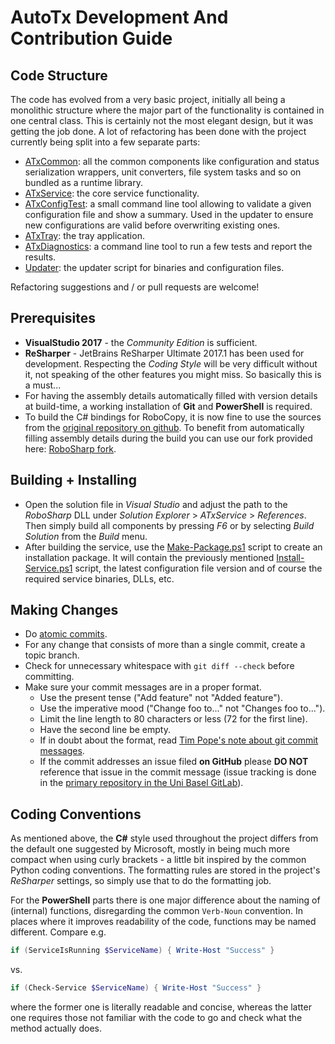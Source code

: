 # AutoTx Development And Contribution Guide

## Code Structure

The code has evolved from a very basic project, initially all being a
monolithic structure where the major part of the functionality is contained in
one central class. This is certainly not the most elegant design, but it was
getting the job done. A lot of refactoring has been done with the project
currently being split into a few separate parts:

- [ATxCommon](ATxCommon): all the common components like configuration and
  status serialization wrappers, unit converters, file system tasks and so on
  bundled as a runtime library.
- [ATxService](ATxService): the core service functionality.
- [ATxConfigTest](ATxConfigTest): a small command line tool allowing to validate
  a given configuration file and show a summary. Used in the updater to ensure
  new configurations are valid before overwriting existing ones.
- [ATxTray](ATxTray): the tray application.
- [ATxDiagnostics](ATxDiagnostics): a command line tool to run a few tests and
  report the results.
- [Updater](Updater): the updater script for binaries and configuration files.

Refactoring suggestions and / or pull requests are welcome!

## Prerequisites

- **VisualStudio 2017** - the *Community Edition* is sufficient.
- **ReSharper** - JetBrains ReSharper Ultimate 2017.1 has been used for
  development. Respecting the *Coding Style* will be very difficult without it,
  not speaking of the other features you might miss. So basically this is a
  must...
- For having the assembly details automatically filled with version details at
  build-time, a working installation of **Git** and **PowerShell** is required.
- To build the C# bindings for RoboCopy, it is now fine to use the sources from
  the [original repository on github][web_robosharp]. To benefit from
  automatically filling assembly details during the build you can use our fork
  provided here: [RoboSharp fork][web_robosharp_fork].


## Building + Installing

- Open the solution file in *Visual Studio* and adjust the path to the
  *RoboSharp* DLL under *Solution Explorer* > *ATxService* > *References*. Then
  simply build all components by pressing *F6* or by selecting *Build Solution*
  from the *Build* menu.
- After building the service, use the
  [Make-Package.ps1](AutoTx/Resources/Make-Package.ps1) script to create an
  installation package. It will contain the previously mentioned
  [Install-Service.ps1](AutoTx/Resources/Install-Service.ps1) script, the latest
  configuration file version and of course the required service binaries, DLLs,
  etc.

## Making Changes

- Do [atomic commits][web_commit].
- For any change that consists of more than a single commit, create a topic
  branch.
- Check for unnecessary whitespace with `git diff --check` before committing.
- Make sure your commit messages are in a proper format.
  - Use the present tense ("Add feature" not "Added feature").
  - Use the imperative mood ("Change foo to..." not "Changes foo to...").
  - Limit the line length to 80 characters or less (72 for the first line).
  - Have the second line be empty.
  - If in doubt about the format, read [Tim Pope's note about git commit
    messages][web_tbaggery].
  - If the commit addresses an issue filed **on GitHub** please **DO NOT**
    reference that issue in the commit message (issue tracking is done in the
    [primary repository in the Uni Basel GitLab][web_autotx_gitlab]).

## Coding Conventions

As mentioned above, the **C#** style used throughout the project differs from
the default one suggested by Microsoft, mostly in being much more compact when
using curly brackets - a little bit inspired by the common Python coding
conventions. The formatting rules are stored in the project's *ReSharper*
settings, so simply use that to do the formatting job.

For the **PowerShell** parts there is one major difference about the naming of
(internal) functions, disregarding the common `Verb-Noun` convention. In places
where it improves readability of the code, functions may be named different.
Compare e.g.

```powershell
if (ServiceIsRunning $ServiceName) { Write-Host "Success" }
```
vs.

```powershell
if (Check-Service $ServiceName) { Write-Host "Success" }
```
where the former one is literally readable and concise, whereas the latter one
requires those not familiar with the code to go and check what the method
actually does.

[web_robosharp]: https://github.com/tjscience/RoboSharp
[web_robosharp_fork]: https://git.scicore.unibas.ch/vamp/robosharp
[web_commit]: https://en.wikipedia.org/wiki/Atomic_commit#Atomic_commit_convention
[web_tbaggery]: https://tbaggery.com/2008/04/19/a-note-about-git-commit-messages.html
[web_autotx_gitlab]: https://git.scicore.unibas.ch/vamp/auto-tx